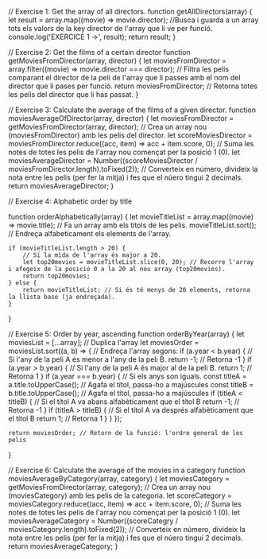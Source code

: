 // Exercise 1: Get the array of all directors.
function getAllDirectors(array) {
	let result = array.map((movie) => movie.director); //Busca i guarda a un array tots els valors de la key director de l'array que li ve per funció.
	console.log('EXERCICE 1 ->', result);
	return result;
}

// Exercise 2: Get the films of a certain director
function getMoviesFromDirector(array, director) { 
	let moviesFromDirector = array.filter((movie) => movie.director === director); // Filtra les pelis comparant el director de la peli de l'array que li passes amb el nom del director que li pases per funció.
	return moviesFromDirector; // Retorna totes les pelis del director que li has passat.
}

// Exercise 3: Calculate the average of the films of a given director.
function moviesAverageOfDirector(array, director) {
	let moviesFromDirector = getMoviesFromDirector(array, director); // Crea un array nou (moviesFromDirector) amb les pelis del director.
	let scoreMoviesDirector = moviesFromDirector.reduce((acc, item) => acc + item.score, 0); // Suma les notes de totes les pelis de l'array nou començat per la posició 1 (0).
	let moviesAverageDirector = Number((scoreMoviesDirector / moviesFromDirector.length).toFixed(2)); // Converteix en número, divideix la nota entre les pelis (per fer la mitja) i fes que el núero tingui 2 decimals.
	return moviesAverageDirector;
}

// Exercise 4:  Alphabetic order by title

function orderAlphabetically(array) {
	let movieTitleList = array.map((movie) => movie.title); // Fa un array amb els títols de les pelis.
	movieTitleList.sort(); // Endreça alfabeticament els elements de l'array.

	if (movieTitleList.length > 20) {
		// Si la mida de l'array és major a 20.
		let top20movies = movieTitleList.slice(0, 20); // Recorre l'array i afegeix de la posició 0 a la 20 al nou array (top20movies).
		return top20movies;
	} else {
		return movieTitleList; // Si és té menys de 20 elements, retorna la llista base (ja endreçada).
	}
}

// Exercise 5: Order by year, ascending
function orderByYear(array) {
	let moviesList = [...array]; // Duplica l'array
	let moviesOrder = moviesList.sort((a, b) => { // Endreça l'array segons:
	if (a.year < b.year) { // Si l'any de la peli A és menor a l'any de la peli B.
		return -1; // Retorna -1
	}
	if (a.year > b.year) { // Si l'any de la peli A és major al de la peli B.
		return 1; // Retorna 1
	}
	if (a.year === b.year) { // Si els anys son iguals.
		const titleA = a.title.toUpperCase(); 	// Agafa el títol, passa-ho a majúscules
		const titleB = b.title.toUpperCase();	// Agafa el títol, passa-ho a majúscules
		if (titleA < titleB) { // Si el títol A va abans alfabèticament que el títol B
		return -1; // Retorna -1
		}
		if (titleA > titleB) { // Si el títol A va després alfabèticament que el títol B
		return 1; // Retorna 1
		}
	}
	});

	return moviesOrder; // Retorn de la funció: l'ordre general de les pelis
}	


// Exercise 6: Calculate the average of the movies in a category
function moviesAverageByCategory(array, category) {
	let moviesCategory = getMoviesFromDirector(array, category); // Crea un array nou (moviesCategory) amb les pelis de la categoria.
	let scoreCategory = moviesCategory.reduce((acc, item) => acc + item.score, 0); // Suma les notes de totes les pelis de l'array nou començat per la posició 1 (0).
	let moviesAverageCategory = Number((scoreCategry / moviesCategory.length).toFixed(2)); // Converteix en número, divideix la nota entre les pelis (per fer la mitja) i fes que el núero tingui 2 decimals.
	return moviesAverageCategory;
}